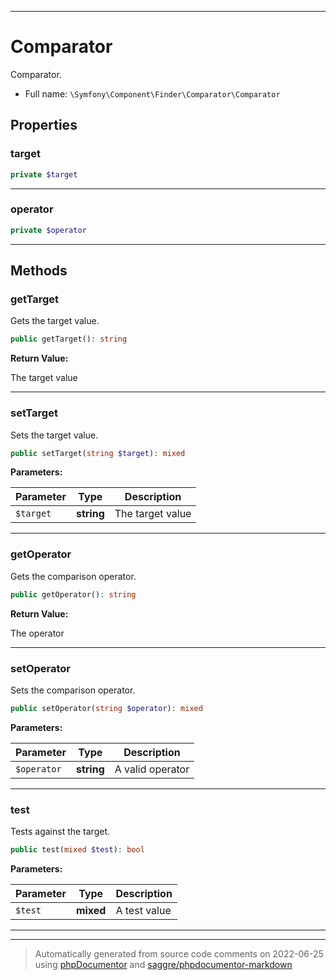 ***

# Comparator

Comparator.



* Full name: `\Symfony\Component\Finder\Comparator\Comparator`



## Properties


### target



```php
private $target
```






***

### operator



```php
private $operator
```






***

## Methods


### getTarget

Gets the target value.

```php
public getTarget(): string
```









**Return Value:**

The target value



***

### setTarget

Sets the target value.

```php
public setTarget(string $target): mixed
```








**Parameters:**

| Parameter | Type | Description |
|-----------|------|-------------|
| `$target` | **string** | The target value |




***

### getOperator

Gets the comparison operator.

```php
public getOperator(): string
```









**Return Value:**

The operator



***

### setOperator

Sets the comparison operator.

```php
public setOperator(string $operator): mixed
```








**Parameters:**

| Parameter | Type | Description |
|-----------|------|-------------|
| `$operator` | **string** | A valid operator |




***

### test

Tests against the target.

```php
public test(mixed $test): bool
```








**Parameters:**

| Parameter | Type | Description |
|-----------|------|-------------|
| `$test` | **mixed** | A test value |




***


***
> Automatically generated from source code comments on 2022-06-25 using [phpDocumentor](http://www.phpdoc.org/) and [saggre/phpdocumentor-markdown](https://github.com/Saggre/phpDocumentor-markdown)
